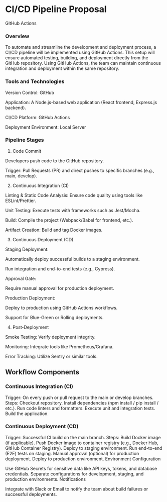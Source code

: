 # CI/CD Pipeline Proposal 
GitHub Actions

### Overview
To automate and streamline the development and deployment process, a CI/CD pipeline will be implemented using GitHub Actions. This setup will ensure automated testing, building, and deployment directly from the GitHub repository. Using GitHub Actions, the team can maintain continuous integration and deployment within the same repository. 

### Tools and Technologies

Version Control: GitHub

Application: A Node.js-based web application (React frontend, Express.js backend).

CI/CD Platform: GitHub Actions

Deployment Environment: Local Server

### Pipeline Stages

1. Code Commit

Developers push code to the GitHub repository.

Trigger: Pull Requests (PR) and direct pushes to specific branches (e.g., main, develop).

2. Continuous Integration (CI)

Linting & Static Code Analysis: Ensure code quality using tools like ESLint/Prettier.

Unit Testing: Execute tests with frameworks such as Jest/Mocha.

Build: Compile the project (Webpack/Babel for frontend, etc.).

Artifact Creation: Build and tag Docker images.

3. Continuous Deployment (CD)

Staging Deployment:

Automatically deploy successful builds to a staging environment.

Run integration and end-to-end tests (e.g., Cypress).

Approval Gate:

Require manual approval for production deployment.

Production Deployment:

Deploy to production using GitHub Actions workflows.

Support for Blue-Green or Rolling deployments.

4. Post-Deployment

Smoke Testing: Verify deployment integrity.

Monitoring: Integrate tools like Prometheus/Grafana.

Error Tracking: Utilize Sentry or similar tools.

## Workflow Components
### Continuous Integration (CI)

Trigger: On every push or pull request to the main or develop branches.
Steps:
Checkout repository.
Install dependencies (npm install / pip install / etc.).
Run code linters and formatters.
Execute unit and integration tests.
Build the application.
### Continuous Deployment (CD)

Trigger: Successful CI build on the main branch.
Steps:
Build Docker image (if applicable).
Push Docker image to container registry (e.g., Docker Hub, GitHub Container Registry).
Deploy to staging environment.
Run end-to-end (E2E) tests on staging.
Manual approval (optional) for production deployment.
Deploy to production environment.
Environment Configuration

Use GitHub Secrets for sensitive data like API keys, tokens, and database credentials.
Separate configurations for development, staging, and production environments.
Notifications

Integrate with Slack or Email to notify the team about build failures or successful deployments.
